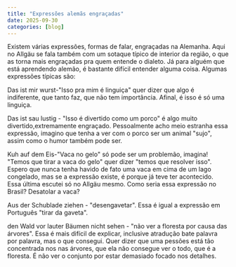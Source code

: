 ```yaml
---
title: "Expressões alemãs engraçadas"
date: 2025-09-30
categories: [blog]
---
```

Existem várias expressões, formas de falar, engraçadas na Alemanha. Aqui no Allgäu se fala também com um sotaque típico de interior da região, o que as torna mais engraçadas pra quem entende o dialeto. Já para alguém que está aprendendo alemão, é bastante difícil entender alguma coisa. 
Algumas expressões típicas são:

Das ist mir wurst-"Isso pra mim é linguiça" quer dizer que algo é indiferente, que tanto faz, que não tem importância. Afinal, é isso é só uma linguiça. 

Das ist sau lustig - "Isso é divertido como um porco" é algo muito divertido,extremamente engraçado. Pessoalmente acho meio estranha essa expressão, imagino que tenha a ver com o porco ser um animal "sujo", assim como o humor também pode ser.

Kuh auf dem Eis-"Vaca no gelo" só pode ser um problemão, imagina! "Temos que tirar a vaca do gelo" quer dizer "temos que resolver isso". Espero que nunca tenha havido de fato uma vaca em cima de um lago congelado, mas se a expressão existe, é porque já teve ter acontecido.
Essa última escutei só no Allgäu mesmo. Como seria essa expressão no Brasil? Desatolar a vaca?

Aus der Schublade ziehen -  "desengavetar". Essa é igual a expressão em Português "tirar da gaveta".

den Wald vor lauter Bäumen nicht sehen - "não ver a floresta por causa das árvores". Essa é mais difícil de explicar, inclusive atradução bate palavra por palavra, mas o que consegui. Quer dizer que uma pessões está tão concentrada nos nas árvores, que ela não consegue ver o todo, que é a floresta. É não ver o conjunto por estar demasiado focado nos detalhes.






